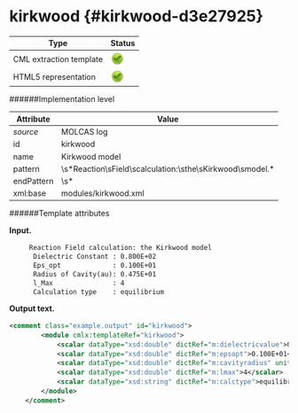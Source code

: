 # kirkwood {#kirkwood-d3e27925}


| Type                                                                                                                                                | Status                                                                                                                                              |
|----|----|
| CML extraction template                                                                                                                             | ![](/imgs/Total.png)                                                                                                                                |
| HTML5 representation                                                                                                                                | ![](/imgs/Total.png)                                                                                                                                |

######Implementation level

| Attribute                                                                                                                                           | Value                                                                                                                                               |
|----|----|
| *source*                                                                                                                                            | MOLCAS log                                                                                                                                          |
| id                                                                                                                                                  | kirkwood                                                                                                                                            |
| name                                                                                                                                                | Kirkwood model                                                                                                                                      |
| pattern                                                                                                                                             | \\s\*Reaction\\sField\\scalculation:\\sthe\\sKirkwood\\smodel.\*                                                                                    |
| endPattern                                                                                                                                          | \\s\*                                                                                                                                               |
| xml:base                                                                                                                                            | modules/kirkwood.xml                                                                                                                                |

######Template attributes

**Input.**

         Reaction Field calculation: the Kirkwood model
          Dielectric Constant : 0.800E+02
          Eps_opt             : 0.100E+01
          Radius of Cavity(au): 0.475E+01
          l_Max               : 4
          Calculation type    : equilibrium 
     
        

**Output text.**

```xml
<comment class="example.output" id="kirkwood">
        <module cmlx:templateRef="kirkwood">
            <scalar dataType="xsd:double" dictRef="m:dielectricvalue">0.800E+02</scalar>
            <scalar dataType="xsd:double" dictRef="m:epsopt">0.100E+01</scalar>
            <scalar dataType="xsd:double" dictRef="m:cavityradius" units="nonsi:angstrom">0.475E+01</scalar>
            <scalar dataType="xsd:double" dictRef="m:lmax">4</scalar>
            <scalar dataType="xsd:string" dictRef="m:calctype">equilibrium</scalar>
        </module> 
    </comment>
```
